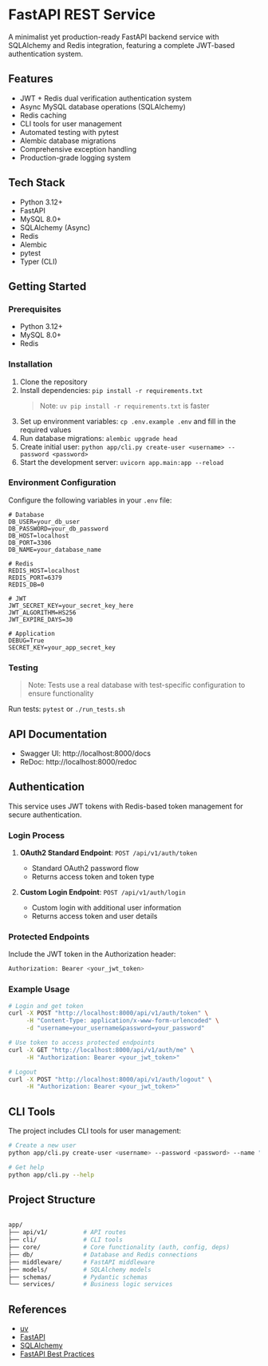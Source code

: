 # FastAPI REST Service

A minimalist yet production-ready FastAPI backend service with SQLAlchemy and Redis integration, featuring a complete JWT-based authentication system.

## Features

- JWT + Redis dual verification authentication system
- Async MySQL database operations (SQLAlchemy)
- Redis caching
- CLI tools for user management
- Automated testing with pytest
- Alembic database migrations
- Comprehensive exception handling
- Production-grade logging system

## Tech Stack

- Python 3.12+
- FastAPI
- MySQL 8.0+
- SQLAlchemy (Async)
- Redis
- Alembic
- pytest
- Typer (CLI)

## Getting Started

### Prerequisites

- Python 3.12+
- MySQL 8.0+
- Redis

### Installation

1. Clone the repository
2. Install dependencies: `pip install -r requirements.txt`
   > Note: `uv pip install -r requirements.txt` is faster
3. Set up environment variables: `cp .env.example .env` and fill in the required values
4. Run database migrations: `alembic upgrade head`
5. Create initial user: `python app/cli.py create-user <username> --password <password>`
6. Start the development server: `uvicorn app.main:app --reload`

### Environment Configuration

Configure the following variables in your `.env` file:

```env
# Database
DB_USER=your_db_user
DB_PASSWORD=your_db_password
DB_HOST=localhost
DB_PORT=3306
DB_NAME=your_database_name

# Redis
REDIS_HOST=localhost
REDIS_PORT=6379
REDIS_DB=0

# JWT
JWT_SECRET_KEY=your_secret_key_here
JWT_ALGORITHM=HS256
JWT_EXPIRE_DAYS=30

# Application
DEBUG=True
SECRET_KEY=your_app_secret_key
```

### Testing

> Note: Tests use a real database with test-specific configuration to ensure functionality

Run tests: `pytest` or `./run_tests.sh`

## API Documentation

- Swagger UI: http://localhost:8000/docs
- ReDoc: http://localhost:8000/redoc

## Authentication

This service uses JWT tokens with Redis-based token management for secure authentication.

### Login Process

1. **OAuth2 Standard Endpoint**: `POST /api/v1/auth/token`
   - Standard OAuth2 password flow
   - Returns access token and token type

2. **Custom Login Endpoint**: `POST /api/v1/auth/login`
   - Custom login with additional user information
   - Returns access token and user details

### Protected Endpoints

Include the JWT token in the Authorization header:

```bash
Authorization: Bearer <your_jwt_token>
```

### Example Usage

```bash
# Login and get token
curl -X POST "http://localhost:8000/api/v1/auth/token" \
     -H "Content-Type: application/x-www-form-urlencoded" \
     -d "username=your_username&password=your_password"

# Use token to access protected endpoints
curl -X GET "http://localhost:8000/api/v1/auth/me" \
     -H "Authorization: Bearer <your_jwt_token>"

# Logout
curl -X POST "http://localhost:8000/api/v1/auth/logout" \
     -H "Authorization: Bearer <your_jwt_token>"
```

## CLI Tools

The project includes CLI tools for user management:

```bash
# Create a new user
python app/cli.py create-user <username> --password <password> --name "Display Name"

# Get help
python app/cli.py --help
```

## Project Structure

```bash

app/
├── api/v1/          # API routes
├── cli/             # CLI tools
├── core/            # Core functionality (auth, config, deps)
├── db/              # Database and Redis connections
├── middleware/      # FastAPI middleware
├── models/          # SQLAlchemy models
├── schemas/         # Pydantic schemas
└── services/        # Business logic services
```

## References

- [uv](https://docs.astral.sh/uv/getting-started/)
- [FastAPI](https://fastapi.tiangolo.com/)
- [SQLAlchemy](https://www.sqlalchemy.org/)
- [FastAPI Best Practices](https://github.com/zhanymkanov/fastapi-best-practices)
